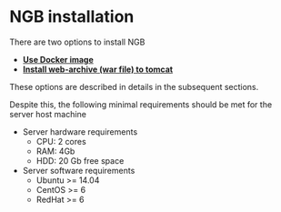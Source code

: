 # NGB installation

There are two options to install NGB

* **[Use Docker image](docker.md)**
* **[Install web-archive (war file) to tomcat](binaries.md)**

These options are described in details in the subsequent sections.

Despite this, the following minimal requirements should be met for the server host machine

* Server hardware requirements
    * CPU: 2 cores
    * RAM: 4Gb
    * HDD: 20 Gb free space
* Server software requirements
    * Ubuntu >= 14.04
    * CentOS >= 6
    * RedHat >= 6
